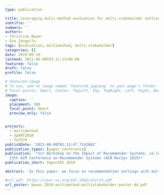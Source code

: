 ```yaml
---
type: publication

title: Leveraging multi-method evaluation for multi-stakeholder settings
subtitle: ''
summary: ''
authors:
- Christine Bauer
- Eva Zangerle
tags: [evaluation, multimethod, multi-stakeholder]
categories: []
date: 2019-09-19
lastmod: 2021-08-08T03:11:13+02:00
featured: false
draft: false
profile: false

# Featured image
# To use, add an image named `featured.jpg/png` to your page's folder.
# Focal points: Smart, Center, TopLeft, Top, TopRight, Left, Right, BottomLeft, Bottom, BottomRight.
image:
  caption: ''
  placement: 300
  focal_point: Smart
  preview_only: false


projects:
  - multimethod
  - SpART2020
  - fwf579
publishDate: '2021-08-08T01:13:47.714286Z'
publication_types: [paper-conference]
publication: '*1st Workshop on the Impact of Recommender Systems, co-located with
  13th ACM Conference on Recommender Systems (ACM RecSys 2019)*'
publication_short: ImpactRS 2019

abstract: 'In this paper, we focus on recommendation settings with multiple stakeholders with possibly varying goals and interests, and argue that a single evaluation method or measure is not able to evaluate all relevant aspects in such a complex setting. We reason that employing a multi-method evaluation, where multiple evaluation methods or measures are combined and integrated, allows for get- ting a richer picture and prevents blind spots in the evaluation outcome.'

#url_pdf: https://ceur-ws.org/Vol-2462/short3.pdf
url_poster: bauer-2019-multimethod-multistakeholder-poster-A4.pdf
---
```

